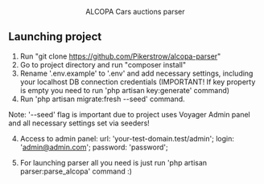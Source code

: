 <p align="center">ALCOPA Cars auctions parser</p>


## Launching project

1. Run "git clone https://github.com/Pikerstrow/alcopa-parser"
2. Go to project directory and run "composer install"
2. Rename '.env.example' to '.env' and add necessary settings, including your localhost DB connection credentials (IMPORTANT! If key property is empty you need to run 'php artisan key:generate' command)
3. Run 'php artisan migrate:fresh --seed' command.

Note: '--seed' flag is important due to project uses Voyager Admin panel and all necessary settings set via seeders!

4. Access to admin panel:
    url: 'your-test-domain.test/admin';
    login: 'admin@admin.com';
    password: 'password';
    
5. For launching parser all you need is just run 'php artisan parser:parse_alcopa' command :)
    
    
    


